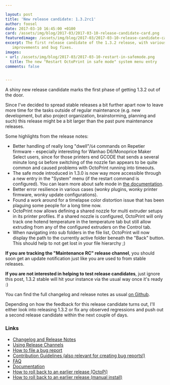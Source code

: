 ```yaml
---

layout: post
title: 'New release candidate: 1.3.2rc1'
author: foosel
date: 2017-03-10 16:45:00 +0100
card: /assets/img/blog/2017-03/2017-03-10-release-candidate-card.png
featuredimage: /assets/img/blog/2017-03/2017-03-10-release-candidate-card.png
excerpt: The first release candidate of the 1.3.2 release, with various
   improvements and bug fixes.
images:
- url: /assets/img/blog/2017-03/2017-03-10-restart-in-safemode.png
  title: The new "Restart OctoPrint in safe mode" system menu entry
comments: false


---
```


A shiny new release candidate marks the first phase of getting 1.3.2 out of
the door.

Since I've decided to spread stable releases a bit further apart now to
leave more time for the tasks outside of regular maintenance (e.g. new
development, but also project organization, brainstorming, planning and
such) this release might be a bit larger than the past pure maintenance
releases.

Some highlights from the release notes:

  * Better handling of really long "dwell"/`G4` commands on Repetier firmware -
    especially interesting for Wanhao D6/Monoprice Maker Select users, since
    for those printers end GCODE that sends a several minute long `G4` before
    switching of the nozzle fan appears to be quite common and caused problems
    with OctoPrint running into timeouts.
  * The safe mode introduced in 1.3.0 is now way more accessible through a new
    entry in the "System" menu (if the restart command is configured). You can
    learn more about safe mode in [the documentation](http://docs.octoprint.org/en/maintenance/features/safemode.html).
  * Better error resilience in various cases (wonky plugins, wonky printer firmware,
    wonky update configurations).
  * Found a work around for a timelapse color distortion issue that has been
    plaguing some people for a long time now.
  * OctoPrint now allows defining a shared nozzle for multi extruder setups in
    its printer profiles. If a shared nozzle is configured, OctoPrint will only
    track one hotend temperature in the temperature tab but still allow extruding
    from any of the configured extruders on the Control tab.
  * When navigating into sub folders in the file list, OctoPrint will now display
    the path to the currently active folder beneath the "Back" button. This should
    help to not get lost in your file hierarchy ;)

**If you are tracking the "Maintenance RC" release channel**, you
should soon get an update notification just like you are used to from
stable releases.

**If you are not interested in helping to test release candidates**, just
ignore this post, 1.3.2 stable will hit your instance via the usual
way once it's ready :)

You can find the full changelog and release notes as usual 
[on Github](https://github.com/foosel/OctoPrint/releases/tag/1.3.2rc1).

Depending on how the feedback for this release candidate turns out, I'll
either look into releasing 1.3.2 or fix any observed regressions and push
out a second release candidate within the next couple of days.

### Links

  * [Changelog and Release Notes](https://github.com/foosel/OctoPrint/releases/tag/1.3.2rc1)
  * [Using Release Channels](https://github.com/foosel/OctoPrint/wiki/Using-Release-Channels)
  * [How to file a bug report](https://github.com/foosel/OctoPrint/blob/master/CONTRIBUTING.md#how-to-file-a-bug-report)
  * [Contribution Guidelines (also relevant for creating bug reports!)](https://github.com/foosel/OctoPrint/blob/master/CONTRIBUTING.md)
  * [FAQ](https://github.com/foosel/OctoPrint/wiki/FAQ)
  * [Documentation](http://docs.octoprint.org/)
  * [How to roll back to an earlier release (OctoPi)](https://github.com/foosel/OctoPrint/wiki/FAQ#how-can-i-revert-to-an-older-version-of-the-octoprint-installation-on-my-octopi-image)
  * [How to roll back to an earlier release (manual install)](https://github.com/foosel/OctoPrint/wiki/FAQ#how-can-i-roll-back-to-an-earlier-version-after-an-update)
